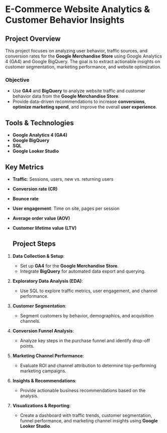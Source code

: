 # E-Commerce Website Analytics & Customer Behavior Insights
## Project Overview
This project focuses on analyzing user behavior, traffic sources, and conversion rates for the **Google Merchandise Store** using Google Analytics 4 (GA4) and Google BigQuery. The goal is to extract actionable insights on customer segmentation, marketing performance, and website optimization.

### **Objective**
- Use **GA4** and **BigQuery** to analyze website traffic and customer behavior data from the **Google Merchandise Store**.
- Provide data-driven recommendations to increase **conversions**, **optimize marketing spend**, and improve the overall **user experience**.

## Tools & Technologies
- **Google Analytics 4 (GA4)**
- **Google BigQuery**
- **SQL**
- **Google Looker Studio**

## Key Metrics
- **Traffic**: Sessions, users, new vs. returning users
- **Conversion rate (CR)**
- **Bounce rate**
- **User engagement**: Time on site, pages per session
- **Average order value (AOV)**
- **Customer lifetime value (LTV)**

  ## Project Steps
1. **Data Collection & Setup**:
   - Set up **GA4** for the **Google Merchandise Store**.
   - Integrate **BigQuery** for automated data export and querying.

2. **Exploratory Data Analysis (EDA)**:
   - Use SQL to explore traffic metrics, user engagement, and channel performance.

3. **Customer Segmentation**:
   - Segment customers by behavior, demographics, and acquisition channels.

4. **Conversion Funnel Analysis**:
   - Analyze key steps in the purchase funnel and identify drop-off points.

5. **Marketing Channel Performance**:
   - Evaluate ROI and channel attribution to determine top-performing marketing campaigns.

6. **Insights & Recommendations**:
   - Provide actionable business recommendations based on the analysis.

7. **Visualizations & Reporting**:
   - Create a dashboard with traffic trends, customer segmentation, funnel performance, and marketing channel insights using **Google Looker Studio**.


